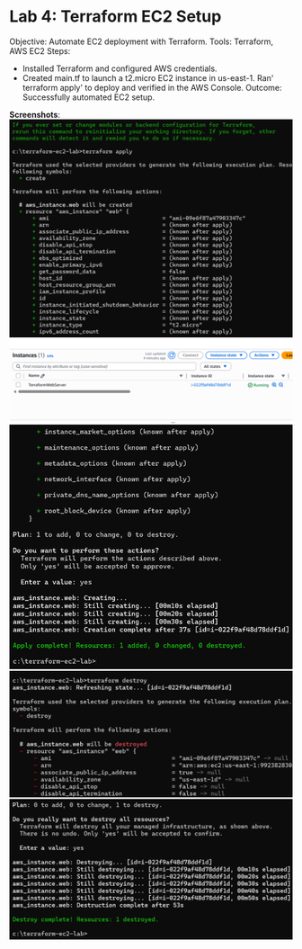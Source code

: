 # Lab 4: Terraform EC2 Setup
Objective: Automate EC2 deployment with Terraform.
Tools: Terraform, AWS EC2
Steps:
- Installed Terraform and configured AWS credentials.
- Created main.tf to launch a t2.micro EC2 instance in us-east-1.
Ran' terraform apply' to deploy and verified in the AWS Console.
Outcome: Successfully automated EC2 setup.

**Screenshots**:
![Terraform Apply](terraform-apply.png)
![EC2 Console](terraform-ec2-console.png)
![Apply Executed](terraform-apply-executed.png)
![Terraform Destroy](terraform-destroy.png)
![Destroy Executed](terraform-destroy-executed.png)
